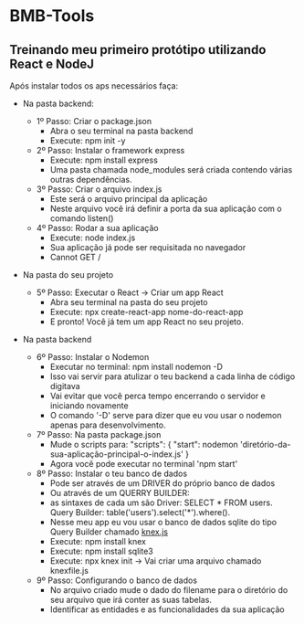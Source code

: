 # BMB-Tools
 Treinando meu primeiro protótipo utilizando React e NodeJ
 ---

 Após instalar todos os aps necessários faça:

  + Na pasta backend:
    * 1º Passo: Criar o package.json
      - Abra o seu terminal na pasta backend
      - Execute: npm init -y
    * 2º Passo: Instalar o framework express
      - Execute: npm install express
      - Uma pasta chamada node_modules será criada contendo várias outras dependências.
    * 3º Passo: Criar o arquivo index.js
      - Este será o arquivo principal da aplicação
      - Neste arquivo você irá definir a porta da sua aplicação com o comando listen()
    * 4º Passo: Rodar a sua aplicação
      - Execute: node index.js
      - Sua aplicação já pode ser requisitada no navegador
      - Cannot GET /
 + Na pasta do seu projeto
    * 5º Passo: Executar o React -> Criar um app React
      - Abra seu terminal na pasta do seu projeto
      - Execute: npx create-react-app nome-do-react-app
      - E pronto! Você já tem um app React no seu projeto.
	  
 + Na pasta backend
    * 6º Passo: Instalar o Nodemon
	    - Executar no terminal: npm install nodemon -D
	    - Isso vai servir para atulizar o teu backend a cada linha de código digitava
	    - Vai evitar que você perca tempo encerrando o servidor e iniciando novamente
	    - O comando '-D' serve para dizer que eu vou usar o nodemon apenas para desenvolvimento.
    * 7º Passo: Na pasta package.json
	    - Mude o scripts para: 
	        "scripts": {
		  	 "start": nodemon 'diretório-da-sua-aplicação-principal-o-index.js'
		    }
	    - Agora você pode executar no terminal 'npm start'
    * 8º Passo: Instalar o teu banco de dados
	    - Pode ser através de um DRIVER do próprio banco de dados
	    - Ou através de um QUERRY BUILDER:
	    - as sintaxes de cada um são
		    Driver: SELECT * FROM users.  
		    Query Builder: table('users').select('*').where().  
	    - Nesse meu app eu vou usar o banco de dados sqlite do tipo Query Builder chamado [knex.js](http://knexjs.org/ "Página do knex")
	    - Execute: npm install knex 
	    - Execute: npm install sqlite3
	    - Execute: npx knex init       -> Vai criar uma arquivo chamado knexfile.js
    * 9º Passo: Configurando o banco de dados
	    - No arquivo criado mude o dado do filename para o diretório do seu arquivo que irá conter as suas tabelas.
	    - Identificar as entidades e as funcionalidades da sua aplicação
   